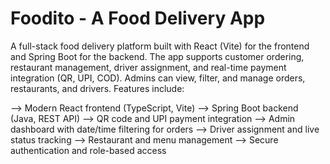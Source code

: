 # Foodito - A Food Delivery App
A full-stack food delivery platform built with React (Vite) for the frontend and Spring Boot for the backend. The app supports customer ordering, restaurant management, driver assignment, and real-time payment integration (QR, UPI, COD). Admins can view, filter, and manage orders, restaurants, and drivers. Features include:

--> Modern React frontend (TypeScript, Vite)
--> Spring Boot backend (Java, REST API)
--> QR code and UPI payment integration
--> Admin dashboard with date/time filtering for orders
--> Driver assignment and live status tracking
--> Restaurant and menu management
--> Secure authentication and role-based access



